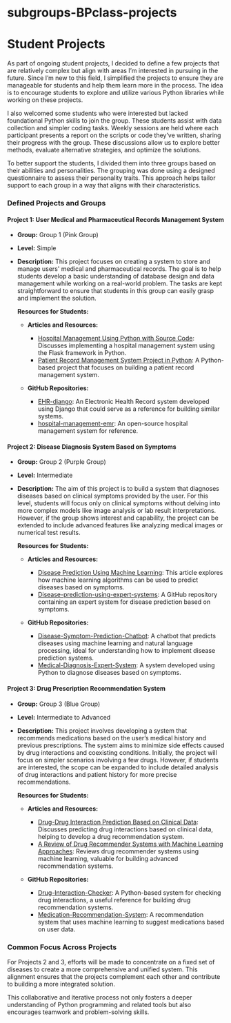 # subgroups-BPclass-projects
# Student Projects

As part of ongoing student projects, I decided to define a few projects that are relatively complex but align with areas I’m interested in pursuing in the future. Since I’m new to this field, I simplified the projects to ensure they are manageable for students and help them learn more in the process. The idea is to encourage students to explore and utilize various Python libraries while working on these projects.

I also welcomed some students who were interested but lacked foundational Python skills to join the group. These students assist with data collection and simpler coding tasks. Weekly sessions are held where each participant presents a report on the scripts or code they’ve written, sharing their progress with the group. These discussions allow us to explore better methods, evaluate alternative strategies, and optimize the solutions.

To better support the students, I divided them into three groups based on their abilities and personalities. The grouping was done using a designed questionnaire to assess their personality traits. This approach helps tailor support to each group in a way that aligns with their characteristics.

### Defined Projects and Groups

#### Project 1: User Medical and Pharmaceutical Records Management System

- **Group:** Group 1 (Pink Group)
- **Level:** Simple
- **Description:** This project focuses on creating a system to store and manage users' medical and pharmaceutical records. The goal is to help students develop a basic understanding of database design and data management while working on a real-world problem. The tasks are kept straightforward to ensure that students in this group can easily grasp and implement the solution.

  **Resources for Students:**
  - **Articles and Resources:**
    - [Hospital Management Using Python with Source Code](https://www.codewithcurious.com): Discusses implementing a hospital management system using the Flask framework in Python.
    - [Patient Record Management System Project in Python](https://www.sourcecodester.com/python/14534/patient-record-management-system-project-python.html): A Python-based project that focuses on building a patient record management system.
  
  - **GitHub Repositories:**
    - [EHR-django](https://github.com/MohsinRazaKhanSipra/EHR-django): An Electronic Health Record system developed using Django that could serve as a reference for building similar systems.
    - [hospital-management-emr](https://github.com/opensource-emr/hospital-management-emr): An open-source hospital management system for reference.

#### Project 2: Disease Diagnosis System Based on Symptoms

- **Group:** Group 2 (Purple Group)
- **Level:** Intermediate
- **Description:** The aim of this project is to build a system that diagnoses diseases based on clinical symptoms provided by the user. For this level, students will focus only on clinical symptoms without delving into more complex models like image analysis or lab result interpretations. However, if the group shows interest and capability, the project can be extended to include advanced features like analyzing medical images or numerical test results.

  **Resources for Students:**
  - **Articles and Resources:**
    - [Disease Prediction Using Machine Learning](https://www.geeksforgeeks.org/disease-prediction-using-machine-learning/): This article explores how machine learning algorithms can be used to predict diseases based on symptoms.
    - [Disease-prediction-using-expert-systems](https://github.com/tanuj62/disease-prediction-using-expert-systems): A GitHub repository containing an expert system for disease prediction based on symptoms.
  
  - **GitHub Repositories:**
    - [Disease-Symptom-Prediction-Chatbot]([https://github.com](https://github.com/zzak00/Disease-Symptom-Prediction-Chatbot)): A chatbot that predicts diseases using machine learning and natural language processing, ideal for understanding how to implement disease prediction systems.
    - [Medical-Diagnosis-Expert-System](https://github.com/Victor-Titan/Medical-Diagnosis-Expert-System): A system developed using Python to diagnose diseases based on symptoms.

#### Project 3: Drug Prescription Recommendation System

- **Group:** Group 3 (Blue Group)
- **Level:** Intermediate to Advanced
- **Description:** This project involves developing a system that recommends medications based on the user’s medical history and previous prescriptions. The system aims to minimize side effects caused by drug interactions and coexisting conditions. Initially, the project will focus on simpler scenarios involving a few drugs. However, if students are interested, the scope can be expanded to include detailed analysis of drug interactions and patient history for more precise recommendations.

  **Resources for Students:**
  - **Articles and Resources:**
    - [Drug-Drug Interaction Prediction Based on Clinical Data](https://www.sciencedirect.com/science/article/pii/S2589004224003699): Discusses predicting drug interactions based on clinical data, helping to develop a drug recommendation system.
    - [A Review of Drug Recommender Systems with Machine Learning Approaches](https://link.springer.com/chapter/10.1007/978-3-031-59091-7_15): Reviews drug recommender systems using machine learning, valuable for building advanced recommendation systems.
  
  - **GitHub Repositories:**
    - [Drug-Interaction-Checker](https://github.com/shahwan42/drug-interaction-checker): A Python-based system for checking drug interactions, a useful reference for building drug recommendation systems.
    - [Medication-Recommendation-System](https://github.com/anurag-b72/medicine-recommendation-system): A recommendation system that uses machine learning to suggest medications based on user data.

### Common Focus Across Projects

For Projects 2 and 3, efforts will be made to concentrate on a fixed set of diseases to create a more comprehensive and unified system. This alignment ensures that the projects complement each other and contribute to building a more integrated solution.

This collaborative and iterative process not only fosters a deeper understanding of Python programming and related tools but also encourages teamwork and problem-solving skills.

